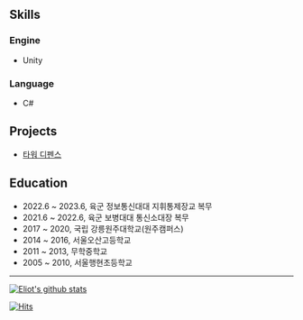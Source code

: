 ## Skills 

### Engine
- Unity

### Language 
- C#

## Projects

- [타워 디펜스](https://github.com/eliotjang/tower-defense-game)

## Education
- 2022.6 ~ 2023.6, 육군 정보통신대대 지휘통제장교 복무
- 2021.6 ~ 2022.6, 육군 보병대대 통신소대장 복무
- 2017 ~ 2020, 국립 강릉원주대학교(원주캠퍼스)
- 2014 ~ 2016, 서울오산고등학교
- 2011 ~ 2013, 무학중학교
- 2005 ~ 2010, 서울행현초등학교

- - -

[![Eliot's github stats](https://github-readme-stats.vercel.app/api?username=eliotjang)](https://github.com/anuraghazra/github-readme-stats)

[![Hits](https://hits.seeyoufarm.com/api/count/incr/badge.svg?url=https%3A%2F%2Fgithub.com%2Feliotjang)](https://hits.seeyoufarm.com)
